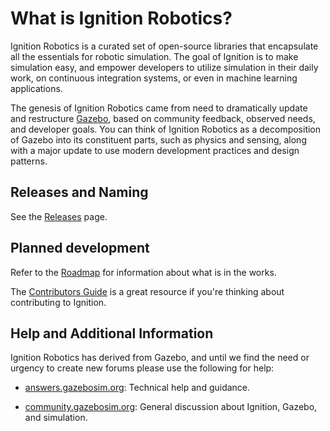 # What is Ignition Robotics?

Ignition Robotics is a curated set of open-source libraries that encapsulate all the essentials for robotic simulation. The goal of Ignition is to make simulation easy, and empower developers to utilize simulation in their daily work, on continuous integration systems, or even in machine learning applications.

The genesis of Ignition Robotics came from need to dramatically update and restructure [Gazebo](http://gazebosim.org), based on community feedback, observed needs, and developer goals. You can think of Ignition Robotics as a decomposition of Gazebo into its constituent parts, such as physics and sensing, along with a major update to use modern development practices and design patterns.

## Releases and Naming

See the [Releases](/docs/releases) page.

## Planned development

Refer to the [Roadmap](/docs/roadmap) for information about what is in the works.

The [Contributors Guide](/docs/contributing) is a great resource if you're thinking about contributing to Ignition.

## Help and Additional Information

Ignition Robotics has derived from Gazebo, and until we find the need or
urgency to create new forums please use the following for help:

* [answers.gazebosim.org](http://answers.gazebosim.org): Technical help and
guidance.

* [community.gazebosim.org](https://community.gazebosim.org): General discussion about Ignition, Gazebo, and simulation.
